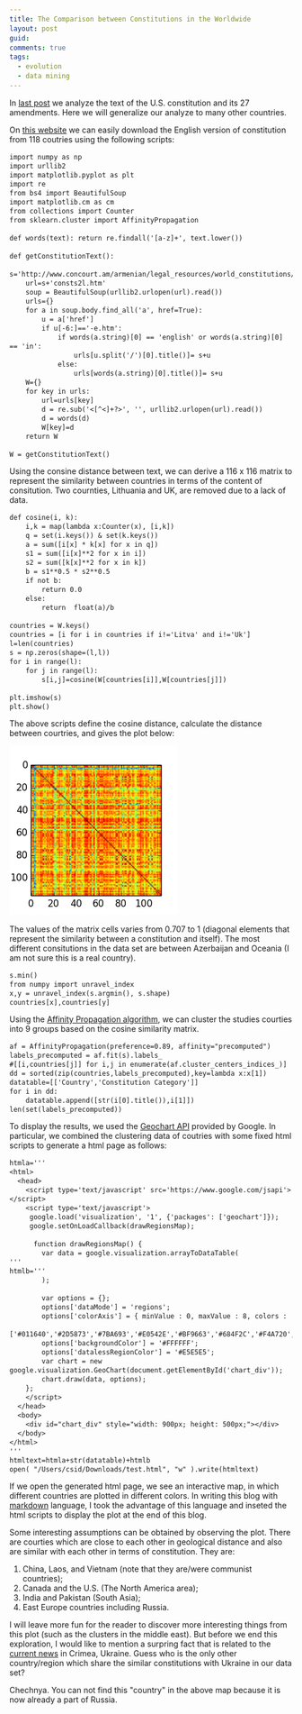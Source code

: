 ```yaml
---
title: The Comparison between Constitutions in the Worldwide
layout: post
guid:
comments: true
tags:
  - evolution
  - data mining
---
```



In [last post](http://csidsocialmedia.github.io/2014/03/25/The-Evolution-of-the-US-Constitution.html) we analyze the text of the U.S. constitution and its 27 amendments. Here we will generalize our analyze to many other countries. 

On [this website](http://www.concourt.am/armenian/legal_resources/world_constitutions/constit/consts2l.htm) we can easily download the English version of constitution from 118 coutries using the following scripts:

    import numpy as np
    import urllib2
    import matplotlib.pyplot as plt
    import re
    from bs4 import BeautifulSoup
    import matplotlib.cm as cm
    from collections import Counter
	from sklearn.cluster import AffinityPropagation
	
    def words(text): return re.findall('[a-z]+', text.lower()) 
    
    def getConstitutionText():
        s='http://www.concourt.am/armenian/legal_resources/world_constitutions/constit/'
        url=s+'consts2l.htm'
        soup = BeautifulSoup(urllib2.urlopen(url).read())
        urls={}
        for a in soup.body.find_all('a', href=True):
            u = a['href']
            if u[-6:]=='-e.htm':
                if words(a.string)[0] == 'english' or words(a.string)[0] == 'in':
                    urls[u.split('/')[0].title()]= s+u
                else:
                    urls[words(a.string)[0].title()]= s+u
        W={}
        for key in urls:
            url=urls[key]
            d = re.sub('<[^<]+?>', '', urllib2.urlopen(url).read())
            d = words(d)
            W[key]=d
        return W
    
    W = getConstitutionText()

Using the consine distance between text, we can derive a 116 x 116 matrix to represent the similarity between countries in terms of the content of consitution. Two cournties, Lithuania and UK, are removed due to a lack of data. 

    def cosine(i, k):
        i,k = map(lambda x:Counter(x), [i,k])
        q = set(i.keys()) & set(k.keys())
        a = sum([i[x] * k[x] for x in q])
        s1 = sum([i[x]**2 for x in i])
        s2 = sum([k[x]**2 for x in k])
        b = s1**0.5 * s2**0.5
        if not b:
            return 0.0
        else:
            return  float(a)/b
    
    countries = W.keys()
    countries = [i for i in countries if i!='Litva' and i!='Uk']
    l=len(countries)
    s = np.zeros(shape=(l,l))
    for i in range(l):
        for j in range(l):
            s[i,j]=cosine(W[countries[i]],W[countries[j]])
            
    plt.imshow(s)
    plt.show() 

The above scripts define the cosine distance, calculate the distance between courtries, and gives the plot below:

![smatrix](/media/files/2014-03-31-The-Comparison-between-Constitutions-in-the-Worldwide/smatrix.png)

The values of the matrix cells varies from 0.707 to 1 (diagonal elements that represent the similarity between a constitution and itself). The most different consitutions in the data set are between Azerbaijan and Oceania (I am not sure this is a real country).

    s.min()
    from numpy import unravel_index
    x,y = unravel_index(s.argmin(), s.shape)
    countries[x],countries[y]

Using the [Affinity Propagation algorithm](http://genes.toronto.edu/index.php?q=affinity%20propagation), we can cluster the studies courties into 9 groups based on the cosine similarity matrix. 

    af = AffinityPropagation(preference=0.89, affinity="precomputed")
    labels_precomputed = af.fit(s).labels_
    #[[i,countries[j]] for i,j in enumerate(af.cluster_centers_indices_)]
    dd = sorted(zip(countries,labels_precomputed),key=lambda x:x[1])
    datatable=[['Country','Constitution Category']]
    for i in dd:
        datatable.append([str(i[0].title()),i[1]])
    len(set(labels_precomputed))

To display the results, we used the [Geochart API](https://developers.google.com/chart/interactive/docs/gallery/geochart) provided by Google. In particular, we combined the clustering data of coutries with some fixed html scripts to generate a html page as follows:

    htmla='''
    <html>
      <head>
        <script type='text/javascript' src='https://www.google.com/jsapi'></script>
        <script type='text/javascript'>
         google.load('visualization', '1', {'packages': ['geochart']});
         google.setOnLoadCallback(drawRegionsMap);
    
          function drawRegionsMap() {
            var data = google.visualization.arrayToDataTable(
    '''
    htmlb='''
            );
    
            var options = {};
            options['dataMode'] = 'regions';
            options['colorAxis'] = { minValue : 0, maxValue : 8, colors :
            ['#011640','#2D5873','#7BA693','#E0542E','#BF9663','#684F2C','#F4A720','#EF8C12','#BFBA9F']};
            options['backgroundColor'] = '#FFFFFF';
            options['datalessRegionColor'] = '#E5E5E5';
            var chart = new google.visualization.GeoChart(document.getElementById('chart_div'));
            chart.draw(data, options);
        };
        </script>
      </head>
      <body>
        <div id="chart_div" style="width: 900px; height: 500px;"></div>
      </body>
    </html>
    '''
    htmltext=htmla+str(datatable)+htmlb
    open( "/Users/csid/Downloads/test.html", "w" ).write(htmltext)
	

If we open the generated html page, we see an interactive map, in which different countries are plotted in different colors.  In writing this blog with [markdown](https://daringfireball.net/projects/markdown/) language, I took the advantage of this language and inseted the html scripts to display the plot at the end of this blog.

Some interesting assumptions can be obtained by observing the plot. There are courties which are close to each other in geological distance and also are similar with each other in terms of constitution. They are:

1. China, Laos, and Vietnam (note that they are/were communist countries);
2. Canada and the U.S. (The North America area);  
3. India and Pakistan (South Asia);
4. East Europe countries including Russia.

I will leave more fun for the reader to discover more interesting things from this plot (such as the clusters in the middle east). But before we end this exploration, I would like to mention a surpring fact that is related to the [current news](http://www.bbc.com/news/world-europe-26822475) in Crimea, Ukraine.  Guess who is the only other country/region which share the similar constitutions with Ukraine in our data set? 

Chechnya. You can not find this "country" in the above map because it is now already a part of Russia.



<script type='text/javascript' src='https://www.google.com/jsapi'></script>
<script type='text/javascript'>
google.load('visualization', '1', {'packages': ['geochart']});
google.setOnLoadCallback(drawRegionsMap);
function drawRegionsMap() {
var data = google.visualization.arrayToDataTable(
[['Country', 'Constitution Category'], ['Bahrain', 0], ['Slovenia', 0], ['Albania', 0], ['Afghanistan', 0], ['Iraq', 0], ['Qatar', 0], ['Swiss', 0], ['Azer', 1], ['Chechnya', 1], ['Ukraine', 1], ['Canada', 2], ['Spain', 2], ['Australia', 2], ['Argent', 2], ['Usa', 2], ['Thailand', 2], ['Puerto', 2], ['Israel', 2], ['Philippines', 2], ['Bosnia', 2], ['Hawaii', 2], ['Laos', 3], ['China', 3], ['Vietnam', 3], ['Jordan', 4], ['Liberia', 4], ['Oman', 4], ['Turkey', 4], ['Mongolia', 4], ['Norway', 4], ['Luxembrg', 4], ['Cypros', 4], ['Romania', 4], ['Portugal', 4], ['Austria', 4], ['Brazil', 4], ['Hong', 4], ['Ireland', 4], ['Iran', 4], ['Haiti', 4], ['Belgia', 4], ['Saudi', 4], ['Estonia', 4], ['Italy', 4], ['Tibet', 4], ['Iceland', 4], ['Germany', 4], ['Venezuel', 4], ['Andorra', 4], ['South', 4], ['Greece', 4], ['Macedon', 5], ['Finland', 5], ['Libya', 5], ['Indonesia', 5], ['Hungary', 5], ['Kuwait', 5], ['Georgia', 5], ['Moldova', 5], ['Czech', 5], ['Lebanon', 5], ['Suriname', 5], ['Mauritania', 5], ['Syria', 5], ['Tunisia', 5], ['Jamaica', 6], ['Antigua', 6], ['Pakistan', 6], ['India', 6], ['Oceania', 6], ['New', 6], ['Malawi', 6], ['Singapore', 6], ['Sweden', 6], ['Malaysia', 6], ['Uganda', 6], ['Bahamas', 6], ['Nigeria', 6], ['Namibia', 6], ['Belize', 6], ['Dominica', 6], ['Barbados', 6], ['Trinidad', 6], ['Nepal', 6], ['Malta', 6], ['Zambia', 6], ['Sri', 6], ['Guyana', 6], ['St', 6], ['Serbia', 7], ['Yugoslavia', 7], ['Cambodia', 8], ['Ethiopia', 8], ['Nethrlnd', 8], ['Japan', 8], ['Yemen', 8], ['Eritrea', 8], ['France', 8], ['Dania', 8], ['Rwanda', 8], ['Slovakia', 8], ['Armenia', 8], ['Russia', 8], ['Bulgaria', 8], ['Angola', 8], ['Mozambique', 8], ['Madagascar', 8], ['Belarus', 8], ['Poland', 8], ['Morocco', 8], ['Egypt', 8], ['Taiwan', 8], ['Latvia', 8], ['Iroquois', 8], ['Congo', 8], ['Croatia', 8]]
        );
var options = {};
options['dataMode'] = 'regions';
options['colorAxis'] = { minValue : 0, maxValue : 8, colors:['#011640','#2D5873','#7BA693','#E0542E','#BF9663','#684F2C','#F4A720','#EF8C12','#BFBA9F']};
options['backgroundColor'] = '#FFFFFF';
options['datalessRegionColor'] = '#E5E5E5';
var chart = new google.visualization.GeoChart(document.getElementById('chart_div'));
chart.draw(data, options);
    };
</script>
<body>
<div id="chart_div" style="width: 700px; height: 400px;"></div>
</body>


